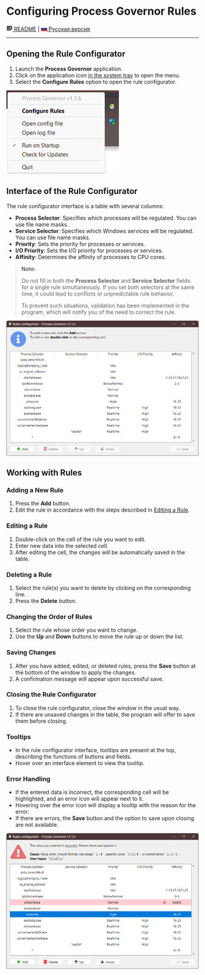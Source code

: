 # Configuring Process Governor Rules

[![README](icons/readme.png) README](../README.md) | [![RU](icons/ru.png) Русская версия](ui_rule_configurator.ru.md)

---

## Opening the Rule Configurator

1. Launch the **Process Governor** application.
2. Click on the application icon <u>in the system tray</u> to open the menu.
3. Select the **Configure Rules** option to open the rule configurator.

![tray_menu_screenshot.png](images/tray_menu_screenshot.png)

## Interface of the Rule Configurator

The rule configurator interface is a table with several columns:

- **Process Selector**: Specifies which processes will be regulated. You can use file name masks.
- **Service Selector**: Specifies which Windows services will be regulated. You can use file name masks.
- **Priority**: Sets the priority for processes or services.
- **I/O Priority**: Sets the I/O priority for processes or services.
- **Affinity**: Determines the affinity of processes to CPU cores.

> **Note:**
>
> Do not fill in both the **Process Selector** and **Service Selector** fields for a single rule simultaneously.
> If you set both selectors at the same time, it could lead to conflicts or unpredictable rule behavior.
>
> To prevent such situations, validation has been implemented in the program, which will notify you of the need to correct
> the rule.

![rule_configurator_screenshot.png](images/rule_configurator_screenshot.png)

## Working with Rules

### Adding a New Rule

1. Press the **Add** button.
2. Edit the rule in accordance with the steps described in [Editing a Rule](#editing-a-rule).

### Editing a Rule

1. Double-click on the cell of the rule you want to edit.
2. Enter new data into the selected cell.
3. After editing the cell, the changes will be automatically saved in the table.

### Deleting a Rule

1. Select the rule(s) you want to delete by clicking on the corresponding line.
2. Press the **Delete** button.

### Changing the Order of Rules

1. Select the rule whose order you want to change.
2. Use the **Up** and **Down** buttons to move the rule up or down the list.

### Saving Changes

1. After you have added, edited, or deleted rules, press the **Save** button at the bottom of the window to apply the changes.
2. A confirmation message will appear upon successful save.

### Closing the Rule Configurator

1. To close the rule configurator, close the window in the usual way.
2. If there are unsaved changes in the table, the program will offer to save them before closing.

### Tooltips

- In the rule configurator interface, tooltips are present at the top, describing the functions of buttons and fields.
- Hover over an interface element to view the tooltip.

### Error Handling

- If the entered data is incorrect, the corresponding cell will be highlighted, and an error icon will appear next to it.
- Hovering over the error icon will display a tooltip with the reason for the error.
- If there are errors, the **Save** button and the option to save upon closing are not available.

![rule_configurator_with_error_screenshot.png](images/rule_configurator_with_error_screenshot.png)